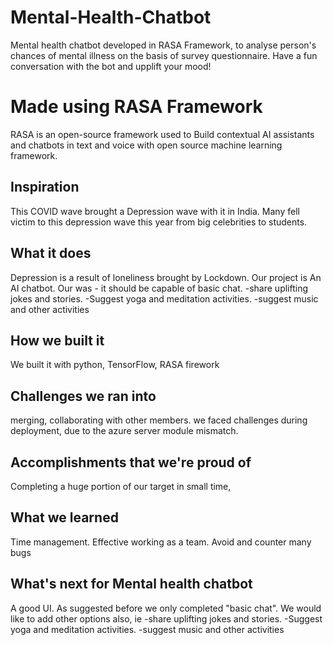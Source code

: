 # Mental-Health-Chatbot

Mental health chatbot developed in RASA Framework, to analyse person's chances of mental illness on the basis of survey questionnaire. Have a fun conversation with the bot and upplift your mood!

# Made using RASA Framework

RASA is an open-source framework used to Build contextual AI assistants and chatbots in text and voice with open source machine learning framework.


## Inspiration
This COVID wave brought a Depression wave with it in India. Many fell victim to this depression wave this year from big celebrities to students.
## What it does
Depression is a result of loneliness brought by Lockdown. Our project is An AI chatbot.  Our was - it should be capable of basic chat.
-share uplifting jokes and stories.
-Suggest yoga and meditation activities.
-suggest music and other activities
## How we built it
We built it with python, TensorFlow, RASA firework
## Challenges we ran into
merging, collaborating with other members.
we faced challenges during deployment, due to the azure server module mismatch.
## Accomplishments that we're proud of
Completing a huge portion of our target in small time, 
## What we learned
Time management.
Effective working as a team.
Avoid and counter many bugs
## What's next for Mental health chatbot
A good UI. As suggested before we only completed "basic chat". We would like to add other options also, ie
-share uplifting jokes and stories.
-Suggest yoga and meditation activities.
-suggest music and other activities
